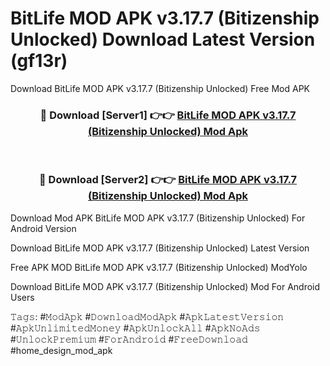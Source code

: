 # BitLife MOD APK v3.17.7 (Bitizenship Unlocked) Download Latest Version (gf13r)
Download BitLife MOD APK v3.17.7 (Bitizenship Unlocked) Free Mod APK

<div align="center">
<h3>🔴 Download [Server1] 👉👉 <a href="https://apkcomod.com?title=BitLife_MOD_APK_v3.17.7_(Bitizenship_Unlocked)">BitLife MOD APK v3.17.7 (Bitizenship Unlocked) Mod Apk</a></h3><br>

<h3>🔴 Download [Server2] 👉👉 <a href="https://apkcomod.com?title=BitLife_MOD_APK_v3.17.7_(Bitizenship_Unlocked)">BitLife MOD APK v3.17.7 (Bitizenship Unlocked) Mod Apk</a></h3>
</div>


Download Mod APK BitLife MOD APK v3.17.7 (Bitizenship Unlocked) For Android Version

Download BitLife MOD APK v3.17.7 (Bitizenship Unlocked) Latest Version

Free APK MOD BitLife MOD APK v3.17.7 (Bitizenship Unlocked) ModYolo

Download BitLife MOD APK v3.17.7 (Bitizenship Unlocked) Mod For Android Users

𝚃𝚊𝚐𝚜: #𝙼𝚘𝚍𝙰𝚙𝚔 #𝙳𝚘𝚠𝚗𝚕𝚘𝚊𝚍𝙼𝚘𝚍𝙰𝚙𝚔 #𝙰𝚙𝚔𝙻𝚊𝚝𝚎𝚜𝚝𝚅𝚎𝚛𝚜𝚒𝚘𝚗 #𝙰𝚙𝚔𝚄𝚗𝚕𝚒𝚖𝚒𝚝𝚎𝚍𝙼𝚘𝚗𝚎𝚢 #𝙰𝚙𝚔𝚄𝚗𝚕𝚘𝚌𝚔𝙰𝚕𝚕 #𝙰𝚙𝚔𝙽𝚘𝙰𝚍𝚜 #𝚄𝚗𝚕𝚘𝚌𝚔𝙿𝚛𝚎𝚖𝚒𝚞𝚖 #𝙵𝚘𝚛𝙰𝚗𝚍𝚛𝚘𝚒𝚍 #𝙵𝚛𝚎𝚎𝙳𝚘𝚠𝚗𝚕𝚘𝚊𝚍 #home_design_mod_apk